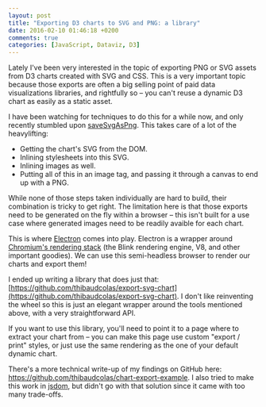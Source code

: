 ```yaml
---
layout: post
title: "Exporting D3 charts to SVG and PNG: a library"
date: 2016-02-10 01:46:18 +0200
comments: true
categories: [JavaScript, Dataviz, D3]
---
```


Lately I've been very interested in the topic of exporting PNG or SVG assets from D3 charts created with SVG and CSS. This is a very important topic because those exports are often a big selling point of paid data visualizations libraries, and rightfully so – you can't reuse a dynamic D3 chart as easily as a static asset.

<!-- more -->

I have been watching for techniques to do this for a while now, and only recently stumbled upon [saveSvgAsPng](https://github.com/exupero/saveSvgAsPng). This takes care of a lot of the heavylifting:

* Getting the chart's SVG from the DOM.
* Inlining stylesheets into this SVG.
* Inlining images as well.
* Putting all of this in an image tag, and passing it through a canvas to end up with a PNG.

While none of those steps taken individually are hard to build, their combination is tricky to get right. The limitation here is that those exports need to be generated on the fly within a browser – this isn't built for a use case where generated images need to be readily avaible for each chart.

This is where [Electron](http://electron.atom.io/) comes into play. Electron is a wrapper around [Chromium's rendering stack](http://www.chromium.org/developers/content-module) (the Blink rendering engine, V8, and other important goodies). We can use this semi-headless browser to render our charts and export them!

I ended up writing a library that does just that: [https://github.com/thibaudcolas/export-svg-chart](https://github.com/thibaudcolas/export-svg-chart). I don't like reinventing the wheel so this is just an elegant wrapper around the tools mentioned above, with a very straightforward API.

If you want to use this library, you'll need to point it to a page where to extract your chart from – you can make this page use custom "export / print" styles, or just use the same rendering as the one of your default dynamic chart.

There's a more technical write-up of my findings on GitHub here: https://github.com/thibaudcolas/chart-export-example. I also tried to make this work in [jsdom](https://github.com/tmpvar/jsdom), but didn't go with that solution since it came with too many trade-offs.
